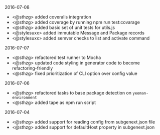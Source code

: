 
2016-07-08
- <@sthzg> added coveralls integration
- <@sthzg> added coverage by running npm run test:covarage
- <@sthzg> added basic set of unit tests for utils.js
- <@stylesuxx> added immutable Message and Package records
- <@stylesuxx> added semver checks to list and activate command

2016-07-07
- <@sthzg> refactored test runner to Mocha
- <@sthzg> updated code styling in generator code to become refactoring-friendly
- <@sthzg> fixed prioritization of CLI option over config value

2016-07-06
- <@sthzg> refactored tasks to base package detection on `yeoman-environment`
- <@sthzg> added tape as npm run script

2016-07-04
- <@sthzg> added support for reading config from subgenext.json file
- <@sthzg> added support for defaultHost property in subgenext.json
